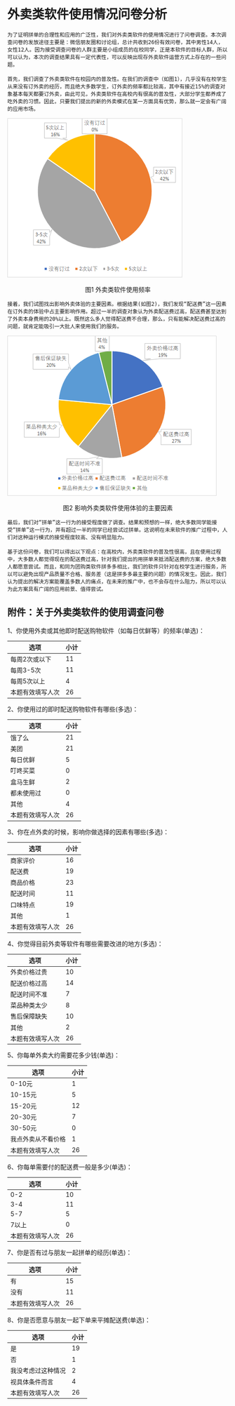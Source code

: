 # 外卖类软件使用情况问卷分析

    为了证明拼单的合理性和应用的广泛性，我们对外卖类软件的使用情况进行了问卷调查。本次调查问卷的发放途径主要是：微信朋友圈和讨论组，总计共收到26份有效问卷，其中男性14人，女性12人。因为接受调查问卷的人群主要是小组成员的在校同学，正是本软件的目标人群，所以可以认为，本次的调查结果具有一定代表性，可以反映出现存外卖软件运营方式上存在的一些问题。

    首先，我们调查了外卖类软件在校园内的普及性。在我们的调查中（如图1），几乎没有在校学生从来没有订外卖的经历，而且绝大多数学生，订外卖的频率都比较高，其中有接近15%的调查对象基本每天都要订外卖，由此可见，外卖类软件在高校内有很高的普及性，大部分学生都养成了吃外卖的习惯。因此，只要我们提出的新的外卖模式在某一方面具有优势，那么就一定会有广阔的应用市场。

![无标题](img/pic1.png)

<center>图1 外卖类软件使用频率</center>

    接着，我们试图找出影响外卖体验的主要因素。根据结果(如图2)，我们发现“配送费”这一因素在订外卖的体验中占主要影响作用。超过一半的调查对象认为外卖配送费过高，配送费甚至达到了外卖本身费用的20%以上。既然这么多人觉得配送费不合理，那么，只有能解决配送费过高的问题，就肯定能吸引一大批人来使用我们的服务。

![pic2](img/pic2.png)

<center>图2 影响外卖类软件使用体验的主要因素</center>

    最后，我们对“拼单”这一行为的接受程度做了调查。结果和预想的一样，绝大多数同学能接受“拼单”这一行为，并有超过一半的同学已经尝试过拼单。这说明在未来软件的推广过程中，人们对这种运行模式的接受程度较高、没有明显阻力。

    基于这份问卷，我们可以得出以下观点：在高校内，外卖类软件的普及性很高，且在使用过程中，大多数人都觉得现在的配送费过高，针对我们提出的用拼单来抵消配送费的方案，绝大多数人都愿意尝试。而且，和同为团购类软件拼多多相比，我们的软件只针对在校学生进行服务，所以可以避免出现产品质量不合格、服务差（这是拼多多最主要的问题）的情况发生。因此，我们认为提出的解决方案能覆盖多数人的痛点，在未来的推广中，也不会存在什么阻力，所以可以认为此方案具有广阔的应用前景、值得尝试。	







## 附件：关于外卖类软件的使用调查问卷

1、你使用外卖或其他即时配送购物软件（如每日优鲜等）的频率(单选)：

| 选项             | 小计 |
| ---------------- | ---- |
| 每周2次或以下    | 11   |
| 每周3-5次        | 11   |
| 每周5次以上      | 4    |
| 本题有效填写人次 | 26   |



2、你使用过的即时配送购物软件有哪些(多选)：

| 选项             | 小计 |
| ---------------- | ---- |
| 饿了么           | 21   |
| 美团             | 21   |
| 每日优鲜         | 5    |
| 叮咚买菜         | 0    |
| 盒马生鲜         | 2    |
| 都未使用过       | 0    |
| 其他             | 4    |
| 本题有效填写人次 | 26   |

  

3、你在点外卖的时候，影响你做选择的因素有哪些(多选)：

| 选项             | 小计 |
| ---------------- | ---- |
| 商家评价         | 16   |
| 配送费           | 19   |
| 商品价格         | 23   |
| 配送时间         | 11   |
| 口味特点         | 19   |
| 其他             | 1    |
| 本题有效填写人次 | 26   |

  

4、你觉得目前外卖等软件有哪些需要改进的地方(多选)： 

| 选项             | 小计 |
| ---------------- | ---- |
| 外卖价格过贵     | 10   |
| 配送价格过高     | 14   |
| 配送时间不准     | 7    |
| 菜品种类太少     | 8    |
| 售后保障缺失     | 10   |
| 其他             | 2    |
| 本题有效填写人次 | 26   |

  

5、你每单外卖大约需要花多少钱(单选)：

| 选项               | 小计 |
| ------------------ | ---- |
| 0-10元             | 1    |
| 10-15元            | 5    |
| 15-20元            | 12   |
| 20-30元            | 7    |
| 30-50元            | 0    |
| 我点外卖从不看价格 | 1    |
| 本题有效填写人次   | 26   |

 

6、你每单需要付的配送费一般是多少(单选)： 

| 选项             | 小计 |
| ---------------- | ---- |
| 0-2              | 10   |
| 3-4              | 11   |
| 5-7              | 5    |
| 7以上            | 0    |
| 本题有效填写人次 | 26   |

 

7、你是否有过与朋友一起拼单的经历(单选)： 

| 选项             | 小计 |
| ---------------- | ---- |
| 有               | 15   |
| 没有             | 11   |
| 本题有效填写人次 | 26   |

 

8、你是否愿意与朋友一起下单来平摊配送费(单选)：

| 选项               | 小计 |
| ------------------ | ---- |
| 是                 | 19   |
| 否                 | 1    |
| 我没考虑过这种情况 | 2    |
| 视具体条件而言     | 4    |
| 本题有效填写人次   | 26   |
